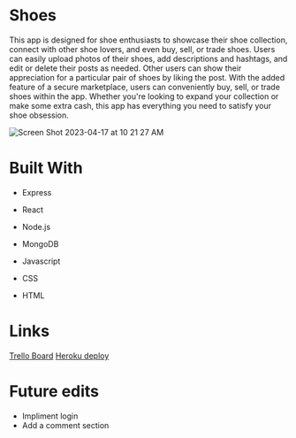 # Shoes

This app is designed for shoe enthusiasts to showcase their shoe collection, connect with other shoe lovers, and even buy, sell, or trade shoes. Users can easily upload photos of their shoes, add descriptions and hashtags, and edit or delete their posts as needed. Other users can show their appreciation for a particular pair of shoes by liking the post. With the added feature of a secure marketplace, users can conveniently buy, sell, or trade shoes within the app. Whether you're looking to expand your collection or make some extra cash, this app has everything you need to satisfy your shoe obsession.

![Screen Shot 2023-04-17 at 10 21 27 AM](https://user-images.githubusercontent.com/122836814/232515003-68fd51d3-7ef2-433c-831d-8a265ef2364f.png)

# Built With
* Express
* React
* Node.js
* MongoDB
* Javascript

* CSS
* HTML

# Links
[Trello Board](https://trello.com/b/e28wlr3w/project-4)
[Heroku deploy](https://shoes-project4.netlify.app/)

# Future edits
* Impliment login
* Add a comment section
